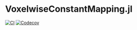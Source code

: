 # VoxelwiseConstantMapping.jl

[![CI](https://github.com/wsshin/VoxelwiseConstantMapping.jl/workflows/CI/badge.svg)](https://github.com/wsshin/VoxelwiseConstantMapping.jl/actions)
[![Codecov](http://codecov.io/github/wsshin/VoxelwiseConstantMapping.jl/coverage.svg?branch=main)](http://codecov.io/github/wsshin/VoxelwiseConstantMapping.jl?branch=main)
